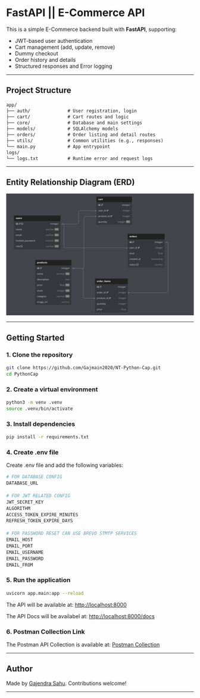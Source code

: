 # FastAPI || E-Commerce API

This is a simple E-Commerce backend built with **FastAPI**, supporting:

- JWT-based user authentication
- Cart management (add, update, remove)
- Dummy checkout
- Order history and details
- Structured responses and Error logging

---

## Project Structure

```
app/
├── auth/              # User registration, login
├── cart/              # Cart routes and logic
├── core/              # Database and main settings
├── models/            # SQLAlchemy models
├── orders/            # Order listing and detail routes
├── utils/             # Common utilities (e.g., responses)
└── main.py            # App entrypoint
logs/
└── logs.txt           # Runtime error and request logs
```

---

## Entity Relationship Diagram (ERD)

![ERD](./ERD/ERD.png)

---

## Getting Started

### 1. Clone the repository

```bash
git clone https://github.com/Gajmain2020/NT-Python-Cap.git
cd PythonCap
```

### 2. Create a virtual environment

```bash
python3 -m venv .venv
source .venv/bin/activate
```

### 3. Install dependencies

```bash
pip install -r requirements.txt
```


### 4. Create .env file
Create .env file and add the following variables:
```bash
# FOR DATABASE CONFIG
DATABASE_URL

# FOR JWT RELATED CONFIG
JWT_SECRET_KEY
ALGORITHM
ACCESS_TOKEN_EXPIRE_MINUTES
REFRESH_TOKEN_EXPIRE_DAYS

# FOR PASSWORD RESET CAN USE BREVO STMTP SERVICES
EMAIL_HOST
EMAIL_PORT
EMAIL_USERNAME
EMAIL_PASSWORD
EMAIL_FROM
```

### 5. Run the application

```bash
uvicorn app.main:app --reload
```

The API will be available at: [http://localhost:8000](http://localhost:8000)

The API Docs will be availabel at: [http://localhost:8000/docs](http://localhost:8000/docs)

### 6. Postman Collection Link

The Postman API Collection is available at: [Postman Collection](https://gold-desert-234944.postman.co/workspace/CollegeERP~8e611849-971a-4971-a09c-044da526077b/collection/29780692-3b1d639e-35ef-42bc-8ba2-2189ab0529c3?action=share&creator=29780692)

---

## Author

Made by [Gajendra Sahu](https://gajju2309.vercel.app). Contributions welcome!

---